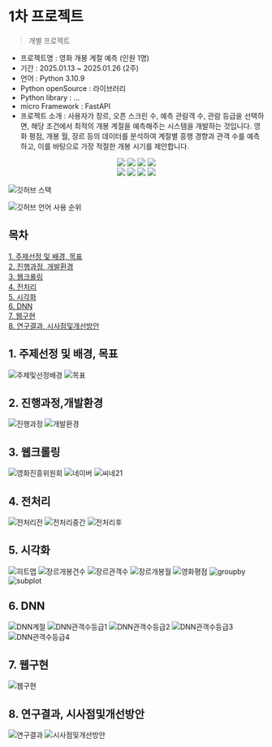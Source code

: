 # 1차 프로젝트
> 개별 프로젝트

- 프로젝트명 : 영화 개봉 계절 예측 (인원 1명)
- 기간 : 2025.01.13 ~ 2025.01.26 (2주)
- 언어 : Python 3.10.9
- Python openSource : 라이브러리
- Python library : ...
- micro Framework : FastAPI
- 프로젝트 소개 :  사용자가 장르, 오픈 스크린 수, 예측 관람객 수, 관람 등급을 선택하면, 해당 조건에서 최적의 개봉 계절을 예측해주는 시스템을 개발하는 것입니다. 영화 평점, 개봉 월, 장르 등의 데이터를 분석하여 계절별 흥행 경향과 관객 수를 예측하고, 이를 바탕으로 가장 적절한 개봉 시기를 제안합니다.

<div align=center> 
  <img src="https://img.shields.io/badge/python-3776AB?style=for-the-badge&logo=python&logoColor=white"> 
  <img src="https://img.shields.io/badge/tensorflow-55ff55?style=for-the-badge&logo=fastapi&logoColor=white">
  <img src="https://img.shields.io/badge/sklearn-55ff55?style=for-the-badge&logo=fastapi&logoColor=white">
  <img src="https://img.shields.io/badge/fastapi-FF0000?style=for-the-badge&logo=fastapi&logoColor=white">
</div>
<div align=center> 
  <img src="https://img.shields.io/badge/bootstrap-7952B3?style=for-the-badge&logo=bootstrap&logoColor=white">
  <img src="https://img.shields.io/badge/html5-E34F26?style=for-the-badge&logo=html5&logoColor=white"> 
  <img src="https://img.shields.io/badge/css-1572B6?style=for-the-badge&logo=css3&logoColor=white"> 
  <img src="https://img.shields.io/badge/jquery-0769AD?style=for-the-badge&logo=jquery&logoColor=white">
</div>

![깃허브 스택](https://github-readme-stats.vercel.app/api?username=yeonhwa88&show_icons=true&theme=shadow_green)

![깃허브 언어 사용 순위](https://github-readme-stats.vercel.app/api/top-langs/?username=yeonhwa88&layout=compact&theme=dark)

## 목차
[1. 주제선정 및 배경, 목표](https://github.com/yeonhwa88/1stPersonalProject?tab=readme-ov-file#1-주제선정-및-배경-목표)<br>
[2. 진행과정, 개발환경](https://github.com/yeonhwa88/1stPersonalProject?tab=readme-ov-file#2-진행과정개발환경)<br>
[3. 웹크롤링](https://github.com/yeonhwa88/1stPersonalProject?tab=readme-ov-file#3-웹크롤링)<br>
[4. 전처리](https://github.com/yeonhwa88/1stPersonalProject?tab=readme-ov-file#4-전처리)<br>
[5. 시각화](https://github.com/yeonhwa88/1stPersonalProject?tab=readme-ov-file#5-시각화)<br>
[6. DNN](https://github.com/yeonhwa88/1stPersonalProject?tab=readme-ov-file#6-DNN)<br>
[7. 웹구현](https://github.com/yeonhwa88/1stPersonalProject?tab=readme-ov-file#7-웹구현)<br>
[8. 연구결과, 시사점및개선방안](https://github.com/yeonhwa88/1stPersonalProject?tab=readme-ov-file#8-연구결과-시사점및개선방안)<br>

## 1. 주제선정 및 배경, 목표
![주제및선정배경](https://github.com/user-attachments/assets/5f1ade67-551a-4f62-af56-e2afbdb878d5)
![목표](https://github.com/user-attachments/assets/57b30fb3-f392-4967-a7b6-e65118f23633)
## 2. 진행과정,개발환경
![진행과정](https://github.com/user-attachments/assets/683f2756-480a-4552-8638-3af1043b6f6a)
![개발환경](https://github.com/user-attachments/assets/026bc538-666c-4c05-bca1-e4fdfd73c6b6)
## 3. 웹크롤링
![영화진흥위원회](https://github.com/user-attachments/assets/ed9d8731-b89e-4e8b-b65c-4ff459b3a1c0)
![네이버](https://github.com/user-attachments/assets/d5b0fa9f-bcd1-46c8-b5be-1edd8fd9e02a)
![씨네21](https://github.com/user-attachments/assets/a8138e48-9806-4fa4-b686-1cfa07a3d47d)
## 4. 전처리
![전처리전](https://github.com/user-attachments/assets/0576c70e-7d07-4b79-95ad-57df93e131ae)
![전처리중간](https://github.com/user-attachments/assets/28bdae07-3268-46e4-b122-fcb7a44b4dee)
![전처리후](https://github.com/user-attachments/assets/6931a1ec-3d03-4c48-95c2-e2265a85525d)
## 5. 시각화
![히트맵](https://github.com/user-attachments/assets/ed22b601-fb8a-4e2f-bd89-c0e354221470)
![장르개봉건수](https://github.com/user-attachments/assets/6715be2d-9881-49e5-a715-28ed083ead56)
![장르관객수](https://github.com/user-attachments/assets/718133d8-1f09-42d9-bb85-46d133e0c5f0)
![장르개봉월](https://github.com/user-attachments/assets/b271e2d8-4ca2-4a23-94bb-ef85f827d99b)
![영화평점](https://github.com/user-attachments/assets/b03bca39-7e63-40f4-8f08-1e571f986076)
![groupby](https://github.com/user-attachments/assets/d1bd4714-21d6-4c7a-836f-4c1e9e9b893c)
![subplot](https://github.com/user-attachments/assets/6ee41bba-a926-4819-9828-486304af8e19)
## 6. DNN
![DNN계절](https://github.com/user-attachments/assets/fa893fcc-f7b0-4ff3-ae6c-a9371bb43b19)
![DNN관객수등급1](https://github.com/user-attachments/assets/749f1d94-3901-45de-a751-55edf6899479)
![DNN관객수등급2](https://github.com/user-attachments/assets/6c611ffb-983d-4a13-a001-9205f5a2f1bb)
![DNN관객수등급3](https://github.com/user-attachments/assets/afaf7830-5aea-4013-bbfc-37e18780eac4)
![DNN관객수등급4](https://github.com/user-attachments/assets/50bd9740-7787-436b-a4c8-286d06eb6a43)
## 7. 웹구현
![웹구현](https://github.com/user-attachments/assets/871888d6-edfb-48b8-b95d-f47114bf9802)
## 8. 연구결과, 시사점및개선방안
![연구결과](https://github.com/user-attachments/assets/433dc599-15ee-4ba5-a147-5281da37f28e)
![시사점및개선방안](https://github.com/user-attachments/assets/3969039f-83ef-4a00-ba2d-e1209134b449)
